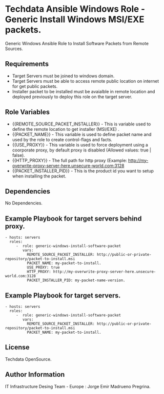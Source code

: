 Techdata Ansible Windows Role - Generic Install Windows MSI/EXE packets.
=========

Generic Windows Ansible Role to Install Software Packets from Remote Sources.

Requirements
------------
* Target Servers must be joined to windows domain.
* Target Servers must be able to access remote public location on internet for get public packets.
* Installer packet to be installed must be avaialble in remote location and deployed previously to deploy this role on the target server.


Role Variables
--------------

* {{REMOTE_SOURCE_PACKET_INSTALLER}} - This is variable used to define the remote location to get installer (MSI/EXE) .
* {{PACKET_NAME}} - This variable is used to define packet name and used by the role to create control-flags and facts.
* {{USE_PROXY}} - This variable is used to force deployment using a coorporate proxy, by default proxy is disabled (Allowed values: true | false).
* {{HTTP_PROXY}} - The full path for http proxy (Example: http://my-overwrite-proxy-server-here.unsecure-world.com:3128
* {{PACKET_INSTALLER_PID}} - This is the product id you want to setup when installing the packet.


Dependencies
------------

No Dependencies.

Example Playbook for target servers behind proxy.
----------------


    - hosts: servers
      roles:
         -  role: generic-windows-install-software-packet
            vars:
              REMOTE_SOURCE_PACKET_INSTALLER: http://public-or-private-repository/packet-to-install.msi
              PACKET_NAME: my-packet-to-install.
              USE_PROXY: true
              HTTP_PROXY: http://my-overwrite-proxy-server-here.unsecure-world.com:3128
              PACKET_INSTALLER_PID: my-packet-name-version.

Example Playbook for target servers.
----------------


    - hosts: servers
      roles:
         -  role: generic-windows-install-software-packet
            vars:
              REMOTE_SOURCE_PACKET_INSTALLER: http://public-or-private-repository/packet-to-install.msi
              PACKET_NAME: my-packet-to-install.


License
-------

Techdata OpenSource.

Author Information
------------------

IT Infrastructure Desing Team - Europe : Jorge Emir Madrueno Pregrina.
